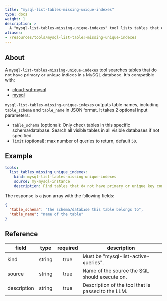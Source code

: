 ```yaml
---
title: "mysql-list-tables-missing-unique-indexes"
type: docs
weight: 1
description: >
  A "mysql-list-tables-missing-unique-indexes" tool lists tables that do not have primary or unique indices in a MySQL instance.
aliases:
- /resources/tools/mysql-list-tables-missing-unique-indexes
---
```


## About

A `mysql-list-tables-missing-unique-indexes` tool searches tables that do not
have primary or unique indices in a MySQL database. It's compatible with:

- [cloud-sql-mysql](../../sources/cloud-sql-mysql.md)
- [mysql](../../sources/mysql.md)

`mysql-list-tables-missing-unique-indexes` outputs table names, including
`table_schema` and `table_name` in JSON format. It takes 2 optional input
parameters:

- `table_schema` (optional): Only check tables in this specific schema/database.
  Search all visible tables in all visible databases if not specified.
- `limit` (optional):  max number of queries to return, default `50`.

## Example

```yaml
tools:
  list_tables_missing_unique_indexes:
    kind: mysql-list-tables-missing-unique-indexes
    source: my-mysql-instance
    description: Find tables that do not have primary or unique key constraint. A primary key or unique key is the only mechanism that guaranttes a row is unique. Without them, the database-level protection against data integrity issues will be missing.
```
The response is a json array with the following fields:
```json
{
  "table_schema": "the schema/database this table belongs to",
  "table_name": "name of the table",
}
```

## Reference

| **field**   | **type** | **required** | **description**                                    |
|-------------|:--------:|:------------:|----------------------------------------------------|
| kind        |  string  |     true     | Must be "mysql-list-active-queries".               |
| source      |  string  |     true     | Name of the source the SQL should execute on.      |
| description |  string  |     true     | Description of the tool that is passed to the LLM. |
